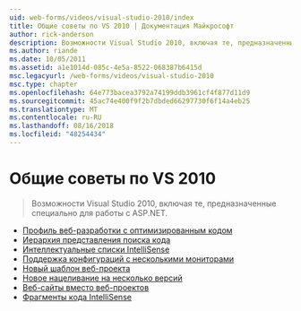 ```yaml
---
uid: web-forms/videos/visual-studio-2010/index
title: Общие советы по VS 2010 | Документация Майкрософт
author: rick-anderson
description: Возможности Visual Studio 2010, включая те, предназначенные специально для работы с ASP.NET.
ms.author: riande
ms.date: 10/05/2011
ms.assetid: a1e1014d-085c-4e5a-8522-068387b6415d
msc.legacyurl: /web-forms/videos/visual-studio-2010
msc.type: chapter
ms.openlocfilehash: 64e773bacea3792a74199ddb3961cf4f877d11d9
ms.sourcegitcommit: 45ac74e400f9f2b7dbded66297730f6f14a4eb25
ms.translationtype: MT
ms.contentlocale: ru-RU
ms.lasthandoff: 08/16/2018
ms.locfileid: "48254434"
---
```

<a name="general-vs-2010-tips"></a>Общие советы по VS 2010
====================
> Возможности Visual Studio 2010, включая те, предназначенные специально для работы с ASP.NET.


- [Профиль веб-разработки с оптимизированным кодом](visual-studio-2010-quick-hit-code-optimized-profile.md)
- [Иерархия представления поиска кода](visual-studio-2010-quick-hit-code-search-view-hierarchy.md)
- [Интеллектуальные списки IntelliSense](visual-studio-2010-quick-hit-intellisense-smart-lists.md)
- [Поддержка конфигураций с несколькими мониторами](visual-studio-2010-quick-hit-multi-monitor-support.md)
- [Новый шаблон веб-проекта](visual-studio-2010-quick-hit-new-web-project-template.md)
- [Новое нацеливание на несколько версий](visual-studio-2010-quick-hit-new-multi-targeting.md)
- [Веб-сайты вместо веб-проектов](visual-studio-2010-quick-hit-websites-instead-of-web-projects.md)
- [Фрагменты кода IntelliSense](visual-studio-2010-quick-hit-snippets-intellisense.md)
